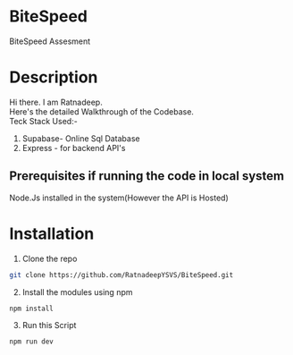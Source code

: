 # BiteSpeed
BiteSpeed Assesment 
# Description
Hi there. I am Ratnadeep.  
Here's the detailed Walkthrough of the Codebase.  
Teck Stack Used:-   
1. Supabase- Online Sql Database
2. Express - for backend API's

## Prerequisites if running the code in local system  
 Node.Js installed in the system(However the API is Hosted)
# Installation
1. Clone the repo 
```bash
git clone https://github.com/RatnadeepYSVS/BiteSpeed.git
```  
2. Install the modules using npm
```bash
npm install 
```  
3. Run this Script
```bash
npm run dev
```
